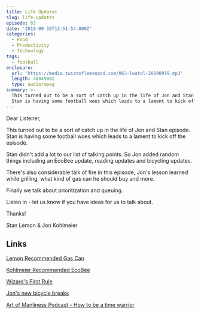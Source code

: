 ```yaml
---
title: Life Updates
slug: life-updates
episode: 63
date: '2019-09-19T13:51:54.000Z'
categories:
  - Food
  - Productivity
  - Technology
tags:
  - football
enclosure:
  url: 'https://media.twistoflemonpod.com/063-lwatol-20190919.mp3'
  length: 40849082
  type: audio/mpeg
summary: >-
  This turned out to be a sort of catch up in the life of Jon and Stan episode.
  Stan is having some football woes which leads to a lament to kick off the ...
---
```


Dear Listener,

This turned out to be a sort of catch up in the life of Jon and Stan episode. Stan is having some football woes which leads to a lament to kick off the episode.

Stan didn't add a lot to our list of talking points. So Jon added random things including an EcoBee update, reading updates and bicycling updates.

There's also considerable talk of fire in this episode, Jon's lesson learned while grilling, what kind of gas can he should buy and more.

Finally we talk about prioritization and queuing.

Listen in - let us know if you have ideas for us to talk about.

Thanks!

Stan Lemon & Jon Kohlmeier

## Links

[Lemon Recommended Gas Can](https://amzn.to/30aiW6f)

[Kohlmeier Recommended EcoBee](https://amzn.to/34V5L8K)

[Wizard's First Rule](https://amzn.to/2NnO1xc)

[Jon's new bicycle breaks](https://amzn.to/32Vhd2G)

[Art of Manliness Podcast - How to be a time warrior](https://overcast.fm/+NS2w69m_8)
